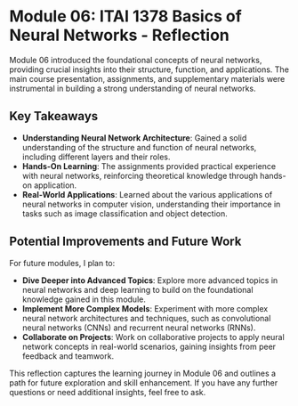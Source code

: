 # Module 06: ITAI 1378 Basics of Neural Networks - Reflection

Module 06 introduced the foundational concepts of neural networks, providing crucial insights into their structure, function, and applications. The main course presentation, assignments, and supplementary materials were instrumental in building a strong understanding of neural networks.

## Key Takeaways

- **Understanding Neural Network Architecture**: Gained a solid understanding of the structure and function of neural networks, including different layers and their roles.
- **Hands-On Learning**: The assignments provided practical experience with neural networks, reinforcing theoretical knowledge through hands-on application.
- **Real-World Applications**: Learned about the various applications of neural networks in computer vision, understanding their importance in tasks such as image classification and object detection.

## Potential Improvements and Future Work

For future modules, I plan to:

- **Dive Deeper into Advanced Topics**: Explore more advanced topics in neural networks and deep learning to build on the foundational knowledge gained in this module.
- **Implement More Complex Models**: Experiment with more complex neural network architectures and techniques, such as convolutional neural networks (CNNs) and recurrent neural networks (RNNs).
- **Collaborate on Projects**: Work on collaborative projects to apply neural network concepts in real-world scenarios, gaining insights from peer feedback and teamwork.

This reflection captures the learning journey in Module 06 and outlines a path for future exploration and skill enhancement. If you have any further questions or need additional insights, feel free to ask.
